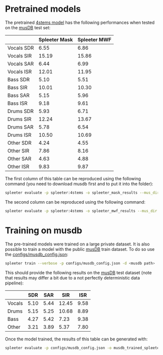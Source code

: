 # Pretrained models

The pretrained [4stems model](https://github.com/deezer/spleeter/blob/master/spleeter/resources/4stems.json) has the following performances when tested on the [musDB](https://sigsep.github.io/datasets/musdb.html) test set:

|           |Spleeter Mask  |Spleeter MWF   |
|-----------|---------------|---------------|
| Vocals SDR|6.55           |6.86           |
| Vocals SIR|15.19          |15.86          |
| Vocals SAR|6.44           |6.99           |
| Vocals ISR|12.01          |11.95          |
| Bass SDR  |5.10           |5.51           |
| Bass SIR  |10.01          |10.30          |
| Bass SAR  |5.15           |5.96           |
| Bass ISR  |9.18           |9.61           |
| Drums SDR |5.93           |6.71           |
| Drums SIR |12.24          |13.67          |
| Drums SAR |5.78           |6.54           |
| Drums ISR |10.50          |10.69          |
| Other SDR |4.24           |4.55           |
| Other SIR |7.86           |8.16           |
| Other SAR |4.63           |4.88           |
| Other ISR |9.83           |9.87           |

The first column of this table can be reproduced using the following command (you need to download musdb first and to put it into the <musdb path> folder):
```bash
spleeter evaluate -p spleeter:4stems -o spleeter_mask_results --mus_dir <musdb path>
```
The second column can be reproduced using the following command:
```bash
spleeter evaluate -p spleeter:4stems -o spleeter_mwf_results --mus_dir <musdb path> -m
```

# Training on musdb

The pre-trained models were trained on a large private dataset.
It is also possible to train a model with the public [musDB](https://sigsep.github.io/datasets/musdb.html) train dataset.
To do so use the [configs/musdb_config.json](https://github.com/deezer/spleeter/blob/master/configs/musdb_config.json):
```bash
spleeter train --verbose -p configs/musdb_config.json -d <musdb path>
```
This should provide the following results on the [musDB](https://sigsep.github.io/datasets/musdb.html) test dataset (note that results may differ a bit due to a not perfectly deterministic data pipeline):

|           |SDR     |SAR     |SIR      |ISR     |
|-----------|--------|--------|---------|--------|
| Vocals    |5.10    |5.44    |12.45    |9.58    |
| Drums     |5.15    |5.25    |10.68    |8.89    |
| Bass      |4.27    |5.42    |7.23     |9.38    |
| Other     |3.21    |3.89    |5.37     |7.80    |

Once the model trained, the results of this table can be generated with:
```bash
spleeter evaluate -p configs/musdb_config.json -o musdb_trained_spleeter_results --mus_dir <musdb path> -m
```
